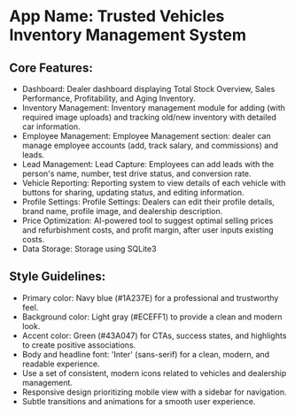 # **App Name**: Trusted Vehicles Inventory Management System

## Core Features:

- Dashboard: Dealer dashboard displaying Total Stock Overview, Sales Performance, Profitability, and Aging Inventory.
- Inventory Management: Inventory management module for adding (with required image uploads) and tracking old/new inventory with detailed car information.
- Employee Management: Employee Management section: dealer can manage employee accounts (add, track salary, and commissions) and leads.
- Lead Management: Lead Capture: Employees can add leads with the person's name, number, test drive status, and conversion rate.
- Vehicle Reporting: Reporting system to view details of each vehicle with buttons for sharing, updating status, and editing information.
- Profile Settings: Profile Settings: Dealers can edit their profile details, brand name, profile image, and dealership description.
- Price Optimization: AI-powered tool to suggest optimal selling prices and refurbishment costs, and profit margin, after user inputs existing costs.
- Data Storage: Storage using SQLite3

## Style Guidelines:

- Primary color: Navy blue (#1A237E) for a professional and trustworthy feel.
- Background color: Light gray (#ECEFF1) to provide a clean and modern look.
- Accent color: Green (#43A047) for CTAs, success states, and highlights to create positive associations.
- Body and headline font: 'Inter' (sans-serif) for a clean, modern, and readable experience.
- Use a set of consistent, modern icons related to vehicles and dealership management.
- Responsive design prioritizing mobile view with a sidebar for navigation.
- Subtle transitions and animations for a smooth user experience.